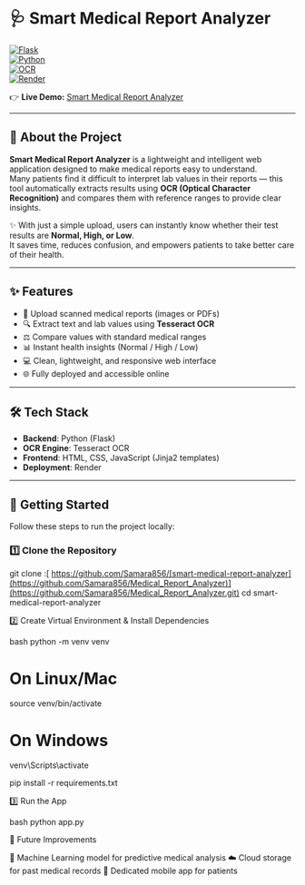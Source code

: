 # 🩺 Smart Medical Report Analyzer  

[![Flask](https://img.shields.io/badge/Flask-2.0+-blue.svg)](https://flask.palletsprojects.com/)  
[![Python](https://img.shields.io/badge/Python-3.9+-yellow.svg)](https://www.python.org/)  
[![OCR](https://img.shields.io/badge/OCR-Tesseract-green.svg)](https://github.com/tesseract-ocr/tesseract)  
[![Render](https://img.shields.io/badge/Deployed%20on-Render-purple.svg)](https://render.com/)  

👉 **Live Demo:** [Smart Medical Report Analyzer](https://medical-report-analyzer-2-20m7.onrender.com)  

---

## 📖 About the Project  
**Smart Medical Report Analyzer** is a lightweight and intelligent web application designed to make medical reports easy to understand.  
Many patients find it difficult to interpret lab values in their reports — this tool automatically extracts results using **OCR (Optical Character Recognition)** and compares them with reference ranges to provide clear insights.  

✨ With just a simple upload, users can instantly know whether their test results are **Normal, High, or Low**.  
It saves time, reduces confusion, and empowers patients to take better care of their health.  

---

## ✨ Features  
- 📂 Upload scanned medical reports (images or PDFs)  
- 🔍 Extract text and lab values using **Tesseract OCR**  
- ⚖️ Compare values with standard medical ranges  
- 📊 Instant health insights (Normal / High / Low)  
- 💻 Clean, lightweight, and responsive web interface  
- 🌐 Fully deployed and accessible online  

---

## 🛠️ Tech Stack  
- **Backend**: Python (Flask)  
- **OCR Engine**: Tesseract OCR  
- **Frontend**: HTML, CSS, JavaScript (Jinja2 templates)  
- **Deployment**: Render  

---

## 🚀 Getting Started  

Follow these steps to run the project locally:  

### 1️⃣ Clone the Repository  

git clone :[ https://github.com/Samara856/[smart-medical-report-analyzer](https://github.com/Samara856/Medical_Report_Analyzer)](https://github.com/Samara856/Medical_Report_Analyzer.git)
cd smart-medical-report-analyzer

2️⃣ Create Virtual Environment & Install Dependencies

bash
python -m venv venv

# On Linux/Mac
source venv/bin/activate

# On Windows
venv\Scripts\activate

pip install -r requirements.txt

3️⃣ Run the App

bash
python app.py

🔮 Future Improvements

🤖 Machine Learning model for predictive medical analysis
☁️ Cloud storage for past medical records
📱 Dedicated mobile app for patients
